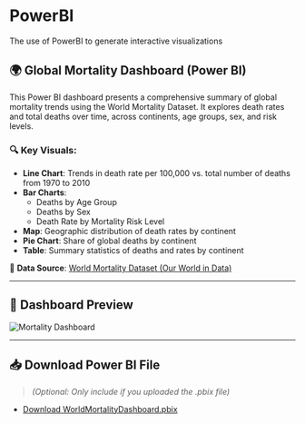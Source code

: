 # PowerBI
The use of PowerBI to generate interactive visualizations
## 🌍 Global Mortality Dashboard (Power BI)

This Power BI dashboard presents a comprehensive summary of global mortality trends using the World Mortality Dataset. It explores death rates and total deaths over time, across continents, age groups, sex, and risk levels.

### 🔍 Key Visuals:
- **Line Chart**: Trends in death rate per 100,000 vs. total number of deaths from 1970 to 2010
- **Bar Charts**:
  - Deaths by Age Group
  - Deaths by Sex
  - Death Rate by Mortality Risk Level
- **Map**: Geographic distribution of death rates by continent
- **Pie Chart**: Share of global deaths by continent
- **Table**: Summary statistics of deaths and rates by continent

📌 **Data Source**: [World Mortality Dataset (Our World in Data)](https://github.com/akarlinsky/world_mortality)

---

## 📸 Dashboard Preview

![Mortality Dashboard](mortality_dashboard.png)

---

## 📥 Download Power BI File

> *(Optional: Only include if you uploaded the .pbix file)*

- [Download WorldMortalityDashboard.pbix](WorldMortalityDashboard.pbix)
